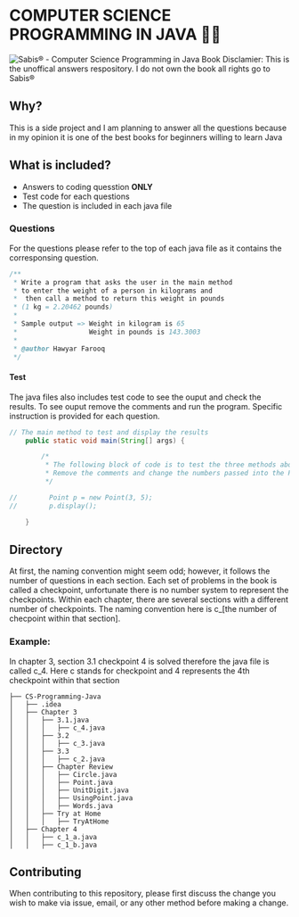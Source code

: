 # COMPUTER SCIENCE PROGRAMMING IN JAVA 👨‍💻
![Sabis® - Computer Science Programming in Java Book ](https://i.ibb.co/GprBhjt/Group-1-1.png)
Disclamier: This is the unoffical answers respository. I do not own the book all rights go to Sabis®



## Why?
This is a side project and I am planning to answer all the questions because in my opinion it is one of the best books for beginners willing to learn Java


## What is included?
 - Answers to coding quesstion **ONLY** 
 - Test code for each questions
 - The question is included in each java file

### Questions
For the questions please refer to the top of each java file as it contains the corresponsing question.
```java
/**
 * Write a program that asks the user in the main method
 * to enter the weight of a person in kilograms and
 *  then call a method to return this weight in pounds
 * (1 kg = 2.20462 pounds)
 *
 * Sample output => Weight in kilogram is 65
 *                  Weight in pounds is 143.3003
 *
 * @author Hawyar Farooq
 */
```

#### Test
The java files also includes test code to see the ouput and check the results. To see ouput remove the comments and run the program. Specific instruction is provided for each question.
```java
// The main method to test and display the results
    public static void main(String[] args) {

        /*
         * The following block of code is to test the three methods above.
         * Remove the comments and change the numbers passed into the Point instance.
         */

//        Point p = new Point(3, 5);
//        p.display();

    }
```

## Directory
At first, the naming convention might seem odd; however, it follows the number of questions in each section. Each set of problems in the book is called a checkpoint, unfortunate there is no number system to represent the checkpoints. Within each chapter, there are several sections with a different number of checkpoints. The naming convention here is c_[the number of checpoint within that section].

### Example:
In chapter 3, section 3.1 checkpoint 4 is solved therefore the java file is called c_4. Here c stands for checkpoint and 4 represents the 4th checkpoint within that section

```
├── CS-Programming-Java
│   ├── .idea
│   ├── Chapter 3
│   │   ├── 3.1.java
│   │   │   ├── c_4.java
│   │   ├── 3.2
│   │   │   ├── c_3.java
│   │   ├── 3.3
│   │   │   ├── c_2.java
│   │   ├── Chapter Review
│   │   │   ├── Circle.java
│   │   │   ├── Point.java
│   │   │   ├── UnitDigit.java
│   │   │   ├── UsingPoint.java
│   │   │   ├── Words.java
│   │   ├── Try at Home
│   │   │   ├── TryAtHome
│   ├── Chapter 4
│   │   ├── c_1_a.java
│   │   ├── c_1_b.java
```
## Contributing
When contributing to this repository, please first discuss the change you wish to make via issue, email, or any other method before making a change.





